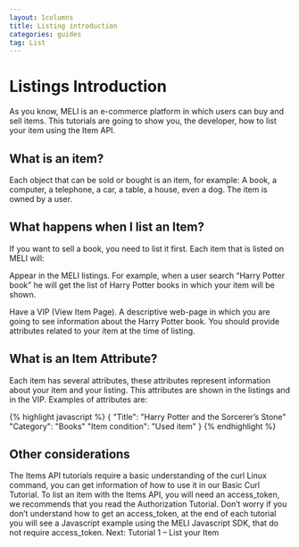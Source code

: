 ```yaml
---
layout: 1columns
title: Listing introduction
categories: guides
tag: List
---
```


# Listings Introduction



As you know, MELI is an e-commerce platform in which users can buy and sell items. This tutorials are going to show you, the developer, how to list your item using the Item API.

## What is an item?

Each object that can be sold or bought is an item, for example: A book, a computer, a telephone, a car, a table, a house, even a dog. The item is owned by a user.

## What happens when I list an Item?

If you want to sell a book, you need to list it first. Each item that is listed on MELI will:

Appear in the MELI listings. For example, when a user search “Harry Potter book” he will get the list of Harry Potter books in which your item will be shown.



Have a VIP (View Item Page). A descriptive web-page in which you are going to see information about the Harry Potter book.
You should provide attributes related to your item at the time of listing.

## What is an Item Attribute?

Each item has several attributes, these attributes represent information about your item and your listing. This attributes are shown in the listings and in the VIP. Examples of attributes are:

{% highlight javascript %} 
{
"Title": "Harry Potter and the Sorcerer’s Stone"
"Category": "Books"
"Item condition": "Used item"
}
{% endhighlight %}

## Other considerations

The Items API tutorials require a basic understanding of the curl Linux command, you can get information of how to use it in our Basic Curl Tutorial.
To list an item with the Items API, you will need an access_token, we recommends that you read the Authorization Tutorial.
Don’t worry if you don’t understand how to get an access_token, at the end of each tutorial you will see a Javascript example using the MELI Javascript SDK, that do not require access_token.
Next: Tutorial 1 – List your Item
